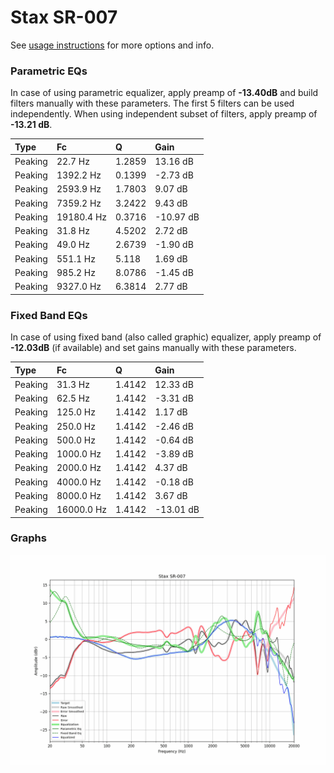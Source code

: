 # Stax SR-007
See [usage instructions](https://github.com/jaakkopasanen/AutoEq#usage) for more options and info.

### Parametric EQs
In case of using parametric equalizer, apply preamp of **-13.40dB** and build filters manually
with these parameters. The first 5 filters can be used independently.
When using independent subset of filters, apply preamp of **-13.21 dB**.

| Type    | Fc         |      Q | Gain      |
|:--------|:-----------|:-------|:----------|
| Peaking | 22.7 Hz    | 1.2859 | 13.16 dB  |
| Peaking | 1392.2 Hz  | 0.1399 | -2.73 dB  |
| Peaking | 2593.9 Hz  | 1.7803 | 9.07 dB   |
| Peaking | 7359.2 Hz  | 3.2422 | 9.43 dB   |
| Peaking | 19180.4 Hz | 0.3716 | -10.97 dB |
| Peaking | 31.8 Hz    | 4.5202 | 2.72 dB   |
| Peaking | 49.0 Hz    | 2.6739 | -1.90 dB  |
| Peaking | 551.1 Hz   | 5.118  | 1.69 dB   |
| Peaking | 985.2 Hz   | 8.0786 | -1.45 dB  |
| Peaking | 9327.0 Hz  | 6.3814 | 2.77 dB   |

### Fixed Band EQs
In case of using fixed band (also called graphic) equalizer, apply preamp of **-12.03dB**
(if available) and set gains manually with these parameters.

| Type    | Fc         |      Q | Gain      |
|:--------|:-----------|:-------|:----------|
| Peaking | 31.3 Hz    | 1.4142 | 12.33 dB  |
| Peaking | 62.5 Hz    | 1.4142 | -3.31 dB  |
| Peaking | 125.0 Hz   | 1.4142 | 1.17 dB   |
| Peaking | 250.0 Hz   | 1.4142 | -2.46 dB  |
| Peaking | 500.0 Hz   | 1.4142 | -0.64 dB  |
| Peaking | 1000.0 Hz  | 1.4142 | -3.89 dB  |
| Peaking | 2000.0 Hz  | 1.4142 | 4.37 dB   |
| Peaking | 4000.0 Hz  | 1.4142 | -0.18 dB  |
| Peaking | 8000.0 Hz  | 1.4142 | 3.67 dB   |
| Peaking | 16000.0 Hz | 1.4142 | -13.01 dB |

### Graphs
![](./Stax%20SR-007.png)